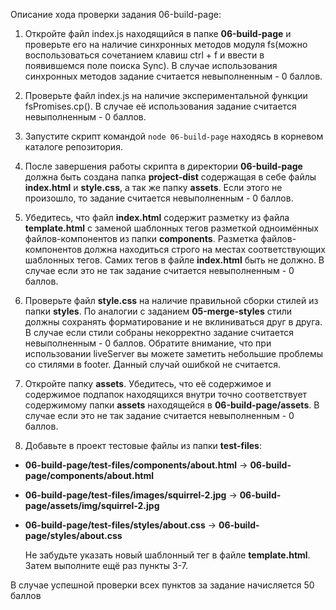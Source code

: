 Описание хода проверки задания 06-build-page:

1. Откройте файл index.js находящийся в папке **06-build-page** и проверьте его на наличие синхронных методов модуля fs(можно воспользоваться сочетанием клавиш ctrl + f и ввести в появившемся поле поиска Sync). В случае использования синхронных методов задание считается невыполненным - 0 баллов.

2. Проверьте файл index.js на наличие экспериментальной функции fsPromises.cp(). В случае её использования задание считается невыполненным - 0 баллов.

3. Запустите скрипт командой ```node 06-build-page``` находясь в корневом каталоге репозитория.

4. После завершения работы скрипта в директории **06-build-page** должна быть создана папка **project-dist** содержащая в себе файлы **index.html** и **style.css**, а так же папку **assets**. Если этого не произошло, то задание считается невыполненным - 0 баллов.

5. Убедитесь, что файл **index.html** содержит разметку из файла **template.html** с заменой шаблонных тегов разметкой одноимённых файлов-компонентов из папки **components**. Разметка файлов-компонентов должна находиться строго на местах соответствующих шаблонных тегов. Самих тегов в файле **index.html** быть не должно. В случае если это не так задание считается невыполненным - 0 баллов.

6. Проверьте файл **style.css** на наличие правильной сборки стилей из папки **styles**. По аналогии с заданием **05-merge-styles** стили должны сохранять форматирование и не вклиниваться друг в друга. В случае если стили собраны некорректно задание считается невыполненным - 0 баллов. 
Обратите внимание, что при использовании liveServer вы можете заметить небольшие проблемы со стилями в footer. Данный случай ошибкой не считается. 

7. Откройте папку **assets**. Убедитесь, что её содержимое и содержимое подпапок находящихся внутри точно соответствует содержимому папки **assets** находящейся в **06-build-page/assets**. В случае если это не так задание считается невыполненным - 0 баллов. 

8. Добавьте в проект тестовые файлы из папки **test-files**:  
- **06-build-page/test-files/components/about.html** -> **06-build-page/components/about.html**
- **06-build-page/test-files/images/squirrel-2.jpg** -> **06-build-page/assets/img/squirrel-2.jpg**
- **06-build-page/test-files/styles/about.css** -> **06-build-page/styles/about.css**  

   Не забудьте указать новый шаблонный тег в файле  **template.html**. Затем выполните ещё раз пункты 3-7. 

В случае успешной проверки всех пунктов за задание начисляется 50 баллов
